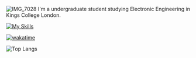 ![IMG_7028](https://github.com/ermaolaoye/ermaolaoye/assets/56563171/c413e429-20a9-46b1-99a9-dc4c054dc231)
I'm a undergraduate student studying Electronic Engineering in Kings College London.

[![My Skills](https://skillicons.dev/icons?i=cpp,cs,py,rust,swift,dart,flutter,matlab,godot,unreal,unity&theme=light)](https://skillicons.dev)

[![wakatime](https://wakatime.com/badge/user/05d123bf-c8e0-40b0-9385-2f3242ca6846.svg?style=for-the-badge)](https://wakatime.com/@05d123bf-c8e0-40b0-9385-2f3242ca6846)

![Top Langs](https://github-readme-stats.vercel.app/api/top-langs/?username=ermaolaoye&layout=compact)
